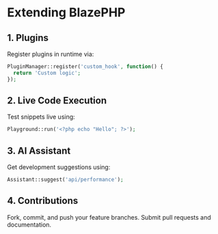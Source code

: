 # Extending BlazePHP

## 1. Plugins
Register plugins in runtime via:
```php
PluginManager::register('custom_hook', function() {
  return 'Custom logic';
});
```

## 2. Live Code Execution
Test snippets live using:
```php
Playground::run('<?php echo "Hello"; ?>');
```

## 3. AI Assistant
Get development suggestions using:
```php
Assistant::suggest('api/performance');
```

## 4. Contributions
Fork, commit, and push your feature branches.
Submit pull requests and documentation.
